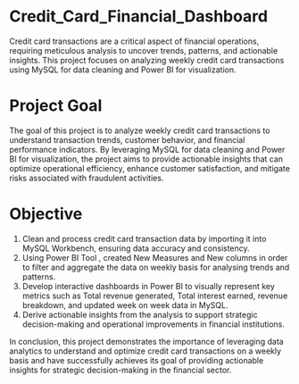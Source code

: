 # Credit_Card_Financial_Dashboard
Credit card transactions are a critical aspect of financial operations, requiring meticulous analysis to uncover trends, patterns, and actionable insights. This project focuses on analyzing weekly credit card transactions using MySQL for data cleaning and Power BI for visualization.

# Project Goal
The goal of this project is to analyze weekly credit card transactions to understand transaction trends, customer behavior, and financial performance indicators. By leveraging MySQL for data cleaning and Power BI for visualization, the project aims to provide actionable insights that can optimize operational efficiency, enhance customer satisfaction, and mitigate risks associated with fraudulent activities.

# Objective
1. Clean and process credit card transaction data by importing it into MySQL Workbench, ensuring data accuracy and consistency.
2. Using Power BI Tool , created New Measures and New columns in order to filter and aggregate the data on weekly basis for analysing trends and patterns.
3. Develop interactive dashboards in Power BI to visually represent key metrics such as Total revenue generated, Total interest earned, revenue breakdown, and updated week on week data in MySQL.
4. Derive actionable insights from the analysis to support strategic decision-making and operational improvements in financial institutions.

In conclusion, this project demonstrates the importance of leveraging data analytics to understand and optimize credit card transactions on a weekly basis and have successfully achieves its goal of providing actionable insights for strategic decision-making in the financial sector.
